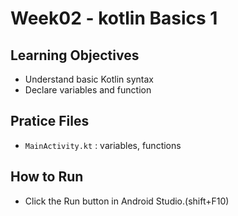 # Week02 - kotlin Basics 1

## Learning Objectives
- Understand basic Kotlin syntax
- Declare variables and function

## Pratice Files
- `MainActivity.kt` : variables, functions

## How to Run
- Click the Run button in Android Studio.(shift+F10)
